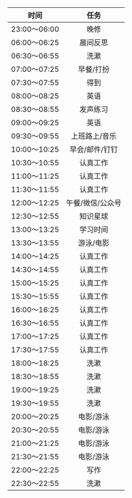 |     时间     |       任务       |
| :----------: | :--------------: |
| 23:00～06:00 |       晚修       |
| 06:00～06:25 |     晨间反思     |
| 06:30～06:55 |       洗漱       |
| 07:00～07:25 |    早餐/打扮     |
| 07:30～07:55 |       得到       |
| 08:00～08:25 |       英语       |
| 08:30～08:55 |     发声练习     |
| 09:00～09:25 |       英语       |
| 09:30～09:55 |  上班路上/音乐   |
| 10:00～10:25 |  早会/邮件/钉钉  |
| 10:30～10:55 |     认真工作     |
| 11:00～11:25 |     认真工作     |
| 11:30～11:55 |     认真工作     |
| 12:00～12:25 | 午餐/微信/公众号 |
| 12:30～12:55 |     知识星球     |
| 13:00～13:25 |     学习时间     |
| 13:30～13:55 |    游泳/电影     |
| 14:00～14:25 |     认真工作     |
| 14:30～14:55 |     认真工作     |
| 15:00～15:25 |     认真工作     |
| 15:30～15:55 |     认真工作     |
| 16:00～16:25 |     认真工作     |
| 16:30～16:55 |     认真工作     |
| 17:00～17:25 |     认真工作     |
| 17:30～17:55 |     认真工作     |
| 18:00～18:25 |       洗漱       |
| 18:30～18:55 |       洗漱       |
| 19:00～19:25 |       洗漱       |
| 19:30～19:55 |       洗漱       |
| 20:00～20:25 |    电影/游泳     |
| 20:30～20:55 |    电影/游泳     |
| 21:00～21:25 |    电影/游泳     |
| 21:30～21:55 |    电影/游泳     |
| 22:00～22:25 |       写作       |
| 22:30～22:55 |       洗漱       |
